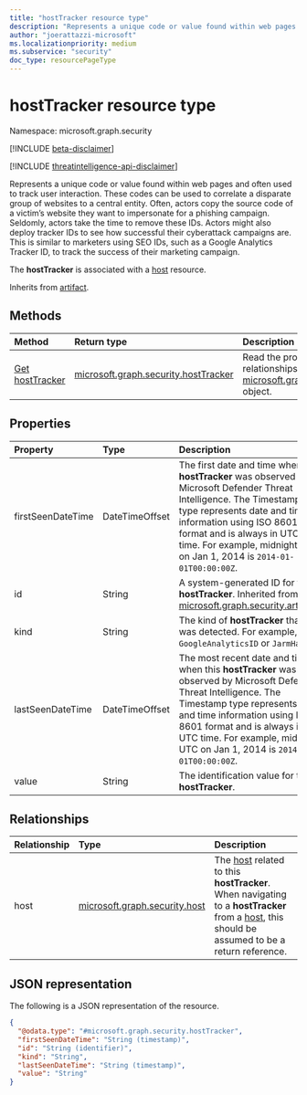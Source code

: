 ```yaml
---
title: "hostTracker resource type"
description: "Represents a unique code or value found within web pages and often used to track user interaction."
author: "joerattazzi-microsoft"
ms.localizationpriority: medium
ms.subservice: "security"
doc_type: resourcePageType
---
```


# hostTracker resource type

Namespace: microsoft.graph.security

[!INCLUDE [beta-disclaimer](../../includes/beta-disclaimer.md)]

[!INCLUDE [threatintelligence-api-disclaimer](../../includes/threatintelligence-api-disclaimer.md)]

Represents a unique code or value found within web pages and often used to track user interaction. These codes can be used to correlate a disparate group of websites to a central entity. Often, actors copy the source code of a victim’s website they want to impersonate for a phishing campaign. Seldomly, actors take the time to remove these IDs. Actors might also deploy tracker IDs to see how successful their cyberattack campaigns are. This is similar to marketers using SEO IDs, such as a Google Analytics Tracker ID, to track the success of their marketing campaign.

The **hostTracker** is associated with a [host](../resources/security-host.md) resource.

Inherits from [artifact](../resources/security-artifact.md).

## Methods

|Method|Return type|Description|
|:---|:---|:---|
|[Get hostTracker](../api/security-hosttracker-get.md)|[microsoft.graph.security.hostTracker](../resources/security-hosttracker.md)|Read the properties and relationships of a [microsoft.graph.security.hostTracker](../resources/security-hosttracker.md) object.|

## Properties

|Property|Type|Description|
|:---|:---|:---|
|firstSeenDateTime|DateTimeOffset|The first date and time when this **hostTracker** was observed by Microsoft Defender Threat Intelligence. The Timestamp type represents date and time information using ISO 8601 format and is always in UTC time. For example, midnight UTC on Jan 1, 2014 is `2014-01-01T00:00:00Z`.|
|id|String| A system-generated ID for this **hostTracker**.  Inherited from [microsoft.graph.security.artifact](../resources/security-artifact.md).|
|kind|String|The kind of **hostTracker** that was detected. For example, `GoogleAnalyticsID` or `JarmHash`.|
|lastSeenDateTime|DateTimeOffset|The most recent date and time when this **hostTracker** was observed by Microsoft Defender Threat Intelligence. The Timestamp type represents date and time information using ISO 8601 format and is always in UTC time. For example, midnight UTC on Jan 1, 2014 is `2014-01-01T00:00:00Z`.|
|value|String|The identification value for the **hostTracker**.|

## Relationships

|Relationship|Type|Description|
|:---|:---|:---|
|host|[microsoft.graph.security.host](../resources/security-host.md)|The [host](../resources/security-host.md) related to this **hostTracker**. When navigating to a **hostTracker** from a [host](../resources/security-host.md), this should be assumed to be a return reference.|

## JSON representation

The following is a JSON representation of the resource.
<!-- {
  "blockType": "resource",
  "keyProperty": "id",
  "@odata.type": "microsoft.graph.security.hostTracker",
  "baseType": "microsoft.graph.security.artifact",
  "openType": false
}
-->
``` json
{
  "@odata.type": "#microsoft.graph.security.hostTracker",
  "firstSeenDateTime": "String (timestamp)",
  "id": "String (identifier)",
  "kind": "String",
  "lastSeenDateTime": "String (timestamp)",
  "value": "String"
}
```
